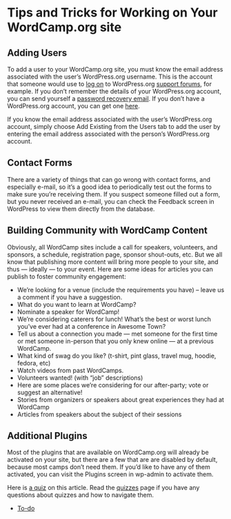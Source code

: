 # Tips and Tricks for Working on Your WordCamp.org site

## Adding Users

To add a user to your WordCamp.org site, you must know the email address associated with the user’s WordPress.org username. This is the account that someone would use to [log on](https://login.wordpress.org/) to WordPress.org [support forums](https://wordpress.org/support/forums/), for example. If you don’t remember the details of your WordPress.org account, you can send yourself a [password recovery email](https://login.wordpress.org/lostpassword). If you don’t have a WordPress.org account, you can get one [here](https://login.wordpress.org/register).

If you know the email address associated with the user’s WordPress.org account, simply choose Add Existing from the Users tab to add the user by entering the email address associated with the person’s WordPress.org account.

## Contact Forms

There are a variety of things that can go wrong with contact forms, and especially e-mail, so it’s a good idea to periodically test out the forms to make sure you’re receiving them. If you suspect someone filled out a form, but you never received an e-mail, you can check the Feedback screen in WordPress to view them directly from the database.

## Building Community with WordCamp Content

Obviously, all WordCamp sites include a call for speakers, volunteers, and sponsors, a schedule, registration page, sponsor shout-outs, etc. But we all know that publishing more content will bring more people to your site, and thus — ideally — to your event. Here are some ideas for articles you can publish to foster community engagement:

*   We’re looking for a venue (include the requirements you have) – leave us a comment if you have a suggestion.
*   What do you want to learn at WordCamp?
*   Nominate a speaker for WordCamp!
*   We’re considering caterers for lunch! What’s the best or worst lunch you’ve ever had at a conference in Awesome Town?
*   Tell us about a connection you made — met someone for the first time or met someone in-person that you only knew online — at a previous WordCamp.
*   What kind of swag do you like? (t-shirt, pint glass, travel mug, hoodie, fedora, etc)
*   Watch videos from past WordCamps.
*   Volunteers wanted! (with “job” descriptions)
*   Here are some places we’re considering for our after-party; vote or suggest an alternative!
*   Stories from organizers or speakers about great experiences they had at WordCamp
*   Articles from speakers about the subject of their sessions

## Additional Plugins

Most of the plugins that are available on WordCamp.org will already be activated on your site, but there are a few that are are disabled by default, because most camps don’t need them. If you’d like to have any of them activated, you can visit the Plugins screen in wp-admin to activate them.

Here is [a quiz](https://wordpress.org/contributor-training/quiz/tips-and-tricks-for-working-on-your-wordcamp-org-site-2/) on this article. Read the [quizzes](https://make.wordpress.org/community/handbook/wordcamp-organizer/welcome/quizzes/) page if you have any questions about quizzes and how to navigate them.

*   [To-do](# "To-do")